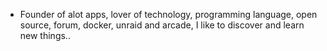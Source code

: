 - Founder of alot apps, lover of technology, programming language, open source, forum, docker, unraid and arcade, I like to discover and learn new things..
  <br>










































































































































































































































































































































































































































































































































































































































































































































































































































































































































































































































































